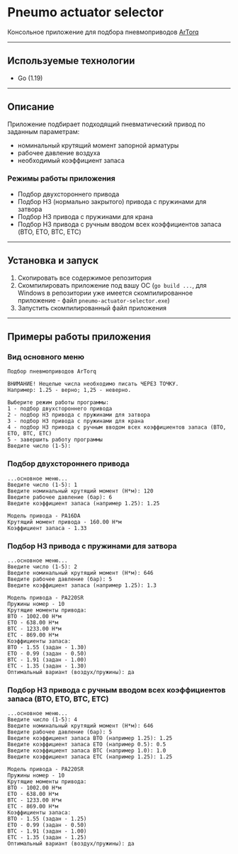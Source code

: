 # Pneumo actuator selector

Консольное приложение для подбора пневмоприводов [ArTorq](https://artorq.ru/ "Сайт производителя")

***

## Используемые технологии
* Go (1.19)

***

## Описание 

Приложение подбирает подходящий пневматический привод по заданным параметрам:

* номинальный крутящий момент запорной арматуры 
* рабочее давление воздуха
* необходимый коэффициент запаса

### Режимы работы приложения

* Подбор двухстороннего привода
* Подбор НЗ (нормально закрытого) привода с пружинами для затвора
* Подбор НЗ привода с пружинами для крана
* Подбор НЗ привода с ручным вводом всех коэффициентов запаса (BTO, ETO, BTC, ETC)

***

## Установка и запуск

1. Скопировать все содержимое репозитория
2. Скомпилировать приложение под вашу ОС (`go build ...`, для Windows в репозитории уже имеется скомпилированное приложение - файл `pneumo-actuator-selector.exe`)
3. Запустить скомпилированный файл приложения 

***

## Примеры работы приложения 

### Вид основного меню
    Подбор пневмоприводов ArTorq

    ВНИМАНИЕ! Нецелые числа необходимо писать ЧЕРЕЗ ТОЧКУ.
    Например: 1.25 - верно; 1,25 - неверно.
    
    Выберите режим работы программы:
    1 - подбор двухстороннего привода
    2 - подбор НЗ привода с пружинами для затвора
    3 - подбор НЗ привода с пружинами для крана
    4 - подбор НЗ привода с ручным вводом всех коэффициентов запаса (BTO, ETO, BTC, ETC)
    5 - завершить работу программы
    Введите число (1-5): 

### Подбор двухстороннего привода
    ...основное меню...
    Введите число (1-5): 1
    Введите номинальный крутящий момент (Н*м): 120
    Введите рабочее давление (бар): 6
    Введите коэффициент запаса (например 1.25): 1.25
    
    Модель привода - PA16DA
    Крутящий момент привода - 160.00 Н*м
    Коэффициент запаса - 1.33

### Подбор НЗ привода с пружинами для затвора
    ...основное меню...
    Введите число (1-5): 2
    Введите номинальный крутящий момент (Н*м): 646
    Введите рабочее давление (бар): 5
    Введите коэффициент запаса (например 1.25): 1.3
    
    Модель привода - PA220SR
    Пружины номер - 10
    Крутящие моменты привода:
    BTO - 1002.00 Н*м
    ETO - 638.00 Н*м
    BTC - 1233.00 Н*м
    ETC - 869.00 Н*м
    Коэффициенты запаса:
    BTO - 1.55 (задан - 1.30)
    ETO - 0.99 (задан - 0.50)
    BTC - 1.91 (задан - 1.00)
    ETC - 1.35 (задан - 1.30)
    Оптимальный вариант (воздух/пружины): да

### Подбор НЗ привода с ручным вводом всех коэффициентов запаса (BTO, ETO, BTC, ETC)
    ...основное меню...
    Введите число (1-5): 4
    Введите номинальный крутящий момент (Н*м): 646
    Введите рабочее давление (бар): 5
    Введите коэффициент запаса BTO (например 1.25): 1.25
    Введите коэффициент запаса ETO (например 0.5): 0.5
    Введите коэффициент запаса BTC (например 1.0): 1.0
    Введите коэффициент запаса ETC (например 1.25): 1.25
    
    Модель привода - PA220SR
    Пружины номер - 10
    Крутящие моменты привода:
    BTO - 1002.00 Н*м
    ETO - 638.00 Н*м
    BTC - 1233.00 Н*м
    ETC - 869.00 Н*м
    Коэффициенты запаса:
    BTO - 1.55 (задан - 1.25)
    ETO - 0.99 (задан - 0.50)
    BTC - 1.91 (задан - 1.00)
    ETC - 1.35 (задан - 1.25)
    Оптимальный вариант (воздух/пружины): да